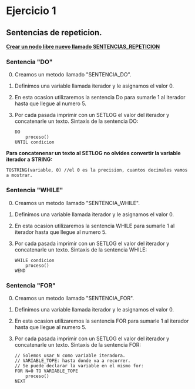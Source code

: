 # Ejercicio 1 

## Sentencias de repeticion.
 
<u>**Crear un nodo libre nuevo llamado SENTENCIAS_REPETICION**</u>

### Sentencia "DO"

0. Creamos un metodo llamado "SENTENCIA_DO".

1. Definimos una variable llamada iterador y le asignamos el valor 0. 

2. En esta ocasion utilizaremos la sentencia Do para sumarle 1 al iterador hasta que llegue al numero 5.

3. Por cada pasada imprimir con un SETLOG el valor del iterador y concatenarle un texto. Sintaxis de la sentencia DO:

    ```
    DO 
        proceso()
    UNTIL condicion
    ```

**Para concatenenar un texto al SETLOG no olvides convertir la variable iterador a STRING:**

    TOSTRING(variable, 0) //el 0 es la precision, cuantos decimales vamos a mostrar.

### Sentencia "WHILE"

0. Creamos un metodo llamado "SENTENCIA_WHILE".

1. Definimos una variable llamada iterador y le asignamos el valor 0. 

2. En esta ocasion utilizaremos la sentencia WHILE para sumarle 1 al iterador hasta que llegue al numero 5.

3. Por cada pasada imprimir con un SETLOG el valor del iterador y concatenarle un texto. Sintaxis de la sentencia WHILE:

    ```
    WHILE condicion 
        proceso()
    WEND
    ```


### Sentencia "FOR"

0. Creamos un metodo llamado "SENTENCIA_FOR".

1. Definimos una variable llamada iterador y le asignamos el valor 0. 

2. En esta ocasion utilizaremos la sentencia FOR para sumarle 1 al iterador hasta que llegue al numero 5.

3. Por cada pasada imprimir con un SETLOG el valor del iterador y concatenarle un texto. Sintaxis de la sentencia FOR:

    ```
    // Solemos usar N como variable iteradora.
    // VARIABLE_TOPE: hasta donde va a recorrer.
    // Se puede declarar la variable en el mismo for:
    FOR N=0 TO VARIABLE_TOPE  
        proceso()
    NEXT
    ```
